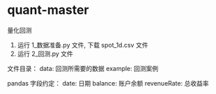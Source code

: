 # quant-master

量化回测

1. 运行 1_数据准备.py 文件, 下载 spot_1d.csv 文件
2. 运行 2_回测.py 文件

文件目录：
data: 回测所需要的数据
example: 回测案例

pandas 字段约定：
date: 日期
balance: 账户余额
revenueRate: 总收益率